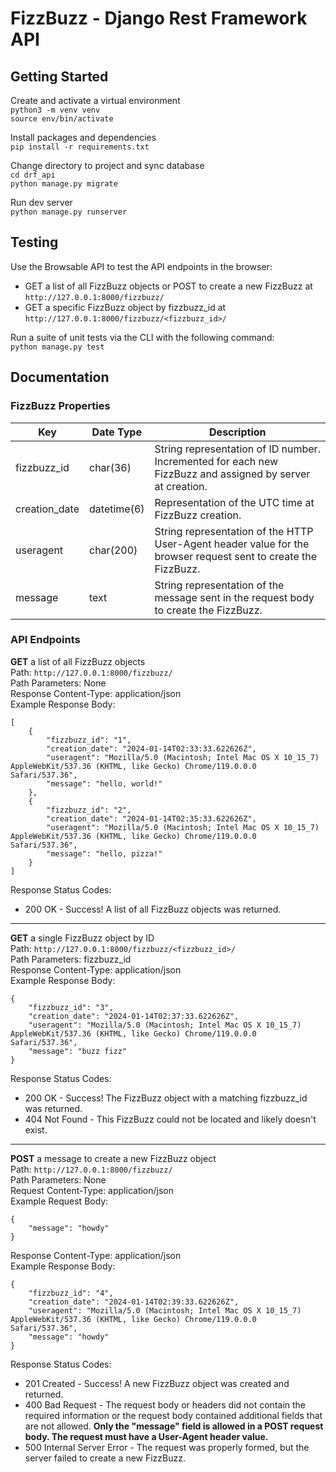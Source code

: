 # FizzBuzz - Django Rest Framework API

## Getting Started
Create and activate a virtual environment \
`python3 -m venv venv` \
`source env/bin/activate`

Install packages and dependencies \
`pip install -r requirements.txt`

Change directory to project and sync database \
`cd drf_api` \
`python manage.py migrate`

Run dev server \
`python manage.py runserver`

## Testing
Use the Browsable API to test the API endpoints in the browser:
- GET a list of all FizzBuzz objects or POST to create a new FizzBuzz at `http://127.0.0.1:8000/fizzbuzz/`
- GET a specific FizzBuzz object by fizzbuzz_id at `http://127.0.0.1:8000/fizzbuzz/<fizzbuzz_id>/`

Run a suite of unit tests via the CLI with the following command: \
`python manage.py test`

## Documentation
### FizzBuzz Properties
| Key | Date Type | Description |
| ----------- | ----------- | ----------- |
| fizzbuzz_id | char(36) | String representation of ID number. Incremented for each new FizzBuzz and assigned by server at creation. |
| creation_date | datetime(6) | Representation of the UTC time at FizzBuzz creation. |
| useragent | char(200) | String representation of the HTTP User-Agent header value for the browser request sent to create the FizzBuzz. |
| message | text | String representation of the message sent in the request body to create the FizzBuzz. |

### API Endpoints
**GET** a list of all FizzBuzz objects \
Path: `http://127.0.0.1:8000/fizzbuzz/` \
Path Parameters: None \
Response Content-Type: application/json \
Example Response Body:
```
[
    {
        "fizzbuzz_id": "1",
        "creation_date": "2024-01-14T02:33:33.622626Z",
        "useragent": "Mozilla/5.0 (Macintosh; Intel Mac OS X 10_15_7) AppleWebKit/537.36 (KHTML, like Gecko) Chrome/119.0.0.0 Safari/537.36",
        "message": "hello, world!"
    },
    {
        "fizzbuzz_id": "2",
        "creation_date": "2024-01-14T02:35:33.622626Z",
        "useragent": "Mozilla/5.0 (Macintosh; Intel Mac OS X 10_15_7) AppleWebKit/537.36 (KHTML, like Gecko) Chrome/119.0.0.0 Safari/537.36",
        "message": "hello, pizza!"
    }
]
```
Response Status Codes:
- 200 OK - Success! A list of all FizzBuzz objects was returned.

---

**GET** a single FizzBuzz object by ID \
Path: `http://127.0.0.1:8000/fizzbuzz/<fizzbuzz_id>/` \
Path Parameters: fizzbuzz_id \
Response Content-Type: application/json \
Example Response Body:
```
{
    "fizzbuzz_id": "3",
    "creation_date": "2024-01-14T02:37:33.622626Z",
    "useragent": "Mozilla/5.0 (Macintosh; Intel Mac OS X 10_15_7) AppleWebKit/537.36 (KHTML, like Gecko) Chrome/119.0.0.0 Safari/537.36",
    "message": "buzz fizz"
}
```
Response Status Codes:
- 200 OK - Success! The FizzBuzz object with a matching fizzbuzz_id was returned.
- 404 Not Found - This FizzBuzz could not be located and likely doesn't exist.

---

**POST** a message to create a new FizzBuzz object \
Path: `http://127.0.0.1:8000/fizzbuzz/` \
Path Parameters: None \
Request Content-Type: application/json \
Example Request Body:
```
{
    "message": "howdy"
}
```
Response Content-Type: application/json \
Example Response Body:
```
{
    "fizzbuzz_id": "4",
    "creation_date": "2024-01-14T02:39:33.622626Z",
    "useragent": "Mozilla/5.0 (Macintosh; Intel Mac OS X 10_15_7) AppleWebKit/537.36 (KHTML, like Gecko) Chrome/119.0.0.0 Safari/537.36",
    "message": "howdy"
}
```
Response Status Codes:
- 201 Created - Success! A new FizzBuzz object was created and returned.
- 400 Bad Request - The request body or headers did not contain the required information or the request body contained additional fields that are not allowed. **Only the "message" field is allowed in a POST request body. The request must have a User-Agent header value.**
- 500 Internal Server Error - The request was properly formed, but the server failed to create a new FizzBuzz.

